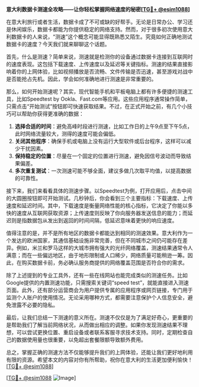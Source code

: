**意大利数据卡测速全攻略——让你轻松掌握网络速度的秘密[[TG💪+ @esim1088](https://t.me/s/esim1088)]**

在意大利旅行或者生活，数据卡成了不可或缺的好帮手。无论是日常办公、学习还是休闲娱乐，数据卡都能为你提供稳定的网络支持。然而，对于很多初次使用意大利数据卡的人来说，“测速”这个概念可能显得既熟悉又陌生。究竟如何正确地测试数据卡的速度？今天我们就来聊聊这个话题。

首先，什么是测速？简单来说，测速就是检测你的设备通过数据卡连接到互联网时的速度表现。这包括下载速度、上传速度以及延迟等关键指标。测速的结果直接影响着你的上网体验，比如视频播放是否流畅、文件传输是否迅速，甚至游戏对战中是否能抢占先机。因此，学会如何准确地进行测速是非常重要的。

那么，如何开始测速呢？其实，现代智能手机和平板电脑上都有许多便捷的测速工具，比如Speedtest by Ookla、Fast.com等应用。这些应用程序通常操作简单，只需点击“开始测试”按钮即可快速获取结果。不过，在正式开始之前，有几个小技巧可以帮助你获得更准确的数据：

1. **选择合适的时间**：避免高峰时段进行测速，比如工作日的上午9点至下午5点，此时网络流量较大，测得的速度可能会偏低。
2. **关闭其他程序**：确保手机或电脑上没有运行大型软件或后台程序，这样可以减少干扰因素。
3. **保持稳定的位置**：尽量在一个固定的位置进行测速，避免因信号波动而导致结果偏差。
4. **多次重复测试**：一次测速可能不够全面，建议多做几次取平均值，以提高数据的可靠性。

接下来，我们来看看具体的测速步骤。以Speedtest为例，打开应用后，点击中间的大圆圈按钮即可开始测试。几秒钟后，你会看到三个主要指标：下载速度、上传速度和延迟时间。其中，下载速度是衡量网络性能的核心指标，它决定了你能以多快的速度从互联网获取资源；上传速度则反映了你向服务器发送信息的能力；而延迟则是指数据包从发出到返回的时间间隔，低延迟意味着更快的响应速度。

值得注意的是，并不是所有地区的数据卡都能达到相同的测速效果。意大利作为一个发达的欧洲国家，其通信基础设施非常完善，但在不同城市之间仍可能存在差异。例如，米兰和罗马这样的大城市拥有强大的光纤网络覆盖，测速结果通常令人满意；而在一些偏远地区，由于地形限制或人口稀少，网络质量可能稍逊一筹。因此，在购买数据卡前，务必确认服务商提供的网络覆盖范围是否符合你的需求。

除了上述提到的专业工具外，还有一些在线网站也能完成类似的测速任务。比如Google提供的内置测速功能，只需搜索关键词“speed test”，就能直接进入测速页面。此外，还有部分运营商会为用户提供专属的应用程序或网页链接，专门用于监测个人账户的使用情况。无论采用哪种方式，都需要注意保护个人信息安全，避免泄露不必要的隐私。

最后，让我们总结一下测速的意义所在。测速不仅仅是为了满足好奇心，更重要的是帮助我们了解当前网络状况，从而做出相应的调整。如果你发现测速结果不理想，可以尝试更换位置、重启设备或者联系客服寻求技术支持。同时，定期检查自己的数据使用量也很重要，以免超出套餐限额导致额外费用。

总之，掌握正确的测速方法不仅能够提升我们的上网体验，还能让我们更好地利用有限的资源。希望本文的内容对你有所帮助，祝你在意大利的生活更加便利愉快！[[TG💪+ @esim1088](https://t.me/s/esim1088)] 

[[TG💪+ @esim1088](https://t.me/s/esim1088) ![Image](https://i.postimg.cc/4NQfJmqS/Snipaste-2025-05-13-00-14-12.png)]
